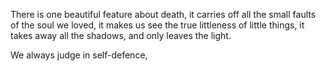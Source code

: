 There is one beautiful feature about death, it carries off all the small faults of the soul we loved, it makes us see the true littleness of little things, it takes away all the shadows, and only leaves the light. 


We always judge in self-defence, 



